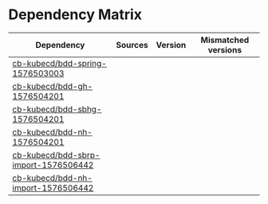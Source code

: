 # Dependency Matrix

Dependency | Sources | Version | Mismatched versions
---------- | ------- | ------- | -------------------
[cb-kubecd/bdd-spring-1576503003](https://github.com/cb-kubecd/bdd-spring-1576503003.git) |  | []() | 
[cb-kubecd/bdd-gh-1576504201](https://github.com/cb-kubecd/bdd-gh-1576504201.git) |  | []() | 
[cb-kubecd/bdd-sbhg-1576504201](https://github.com/cb-kubecd/bdd-sbhg-1576504201.git) |  | []() | 
[cb-kubecd/bdd-nh-1576504201](https://github.com/cb-kubecd/bdd-nh-1576504201.git) |  | []() | 
[cb-kubecd/bdd-sbrp-import-1576506442](https://github.com/cb-kubecd/bdd-sbrp-import-1576506442.git) |  | []() | 
[cb-kubecd/bdd-nh-import-1576506442](https://github.com/cb-kubecd/bdd-nh-import-1576506442.git) |  | []() | 
